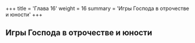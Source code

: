 +++
title = 'Глава 16'
weight = 16
summary = 'Игры Господа в отрочестве и юности'
+++
## Игры Господа в отрочестве и юности
